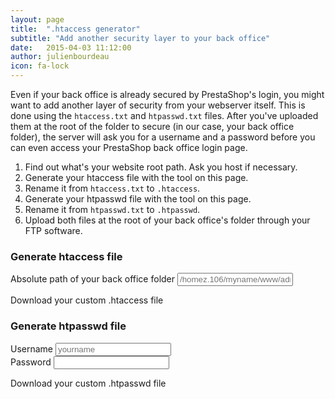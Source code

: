 ```yaml
---
layout: page
title:  ".htaccess generator"
subtitle: "Add another security layer to your back office"
date:   2015-04-03 11:12:00
author: julienbourdeau
icon: fa-lock
---
```


Even if your back office is already secured by PrestaShop's login, you might want to add another layer of security from your webserver itself. This is done using the `htaccess.txt` and `htpasswd.txt` files. After you've uploaded them  at the root of the folder to secure (in our case, your back office folder), the server will ask you for a username and a password before you can even access your PrestaShop back office login page.

1. Find out what's your website root path. Ask you host if necessary.
1. Generate your htaccess file with the tool on this page.
1. Rename it from `htaccess.txt` to `.htaccess`.
1. Generate your htpasswd file with the tool on this page.
1. Rename it from `htpasswd.txt` to `.htpasswd`.
1. Upload both files at the root of your back office's folder through your FTP software.


### Generate htaccess file

<div class="form-group">
  <label for="admin_abs_path">Absolute path of your back office folder </label>
  <input type="text" name="admin_abs_path" class="form-control" id="admin_abs_path" placeholder="/homez.106/myname/www/admin4152">
</div>

<a id="generate-htaccess" class="btn btn-lg btn-info">Download your custom .htaccess file</a>


### Generate htpasswd file

<div class="form-group">
  <label for="username">Username</label>
  <input type="text" name="username" name="username" class="form-control" id="username" placeholder="yourname">
</div>

<div class="form-group">
  <label for="password">Password</label>
  <input type="text" name="password" class="form-control" id="password">
</div>

<a id="generate-htpasswd" class="btn btn-lg btn-info">Download your custom .htpasswd file</a>

